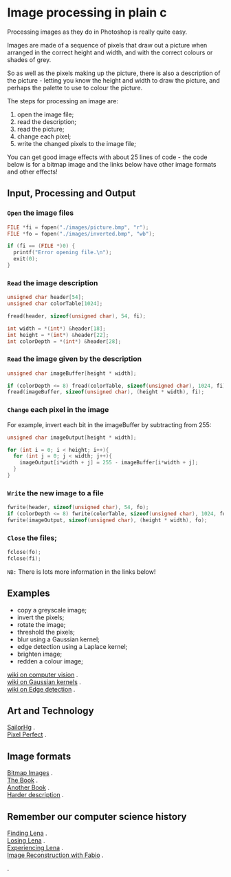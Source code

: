 # Image processing in plain c

Processing images as they do in Photoshop is really quite easy.   

Images are made of a sequence of pixels that draw out a picture when arranged in the correct height and width, and with the correct colours or shades of grey.

So as well as the pixels making up the picture, there is also a description of the picture - letting you know the height and width to draw the picture, and perhaps the palette to use to colour the picture. 

The steps for processing an image are:   
1. open the image file;   
2. read the description;   
3. read the picture;   
4. change each pixel;   
5. write the changed pixels to the image file;   

You can get good image effects with about 25 lines of code - the code below is for a bitmap image and the links below have other image formats and other effects!


## Input, Processing and Output

### `Open` the image files   

```c
FILE *fi = fopen("./images/picture.bmp", "r");
FILE *fo = fopen("./images/inverted.bmp", "wb");

if (fi == (FILE *)0) {
  printf("Error opening file.\n");
  exit(0);
}
```

### `Read` the image description  

```c
unsigned char header[54];
unsigned char colorTable[1024];

fread(header, sizeof(unsigned char), 54, fi);

int width = *(int*) &header[18];
int height = *(int*) &header[22];
int colorDepth = *(int*) &header[28];
```

### `Read` the image given by the description  

```c
unsigned char imageBuffer[height * width];

if (colorDepth <= 8) fread(colorTable, sizeof(unsigned char), 1024, fi);
fread(imageBuffer, sizeof(unsigned char), (height * width), fi);
```

### `Change` each pixel in the image   

For example, invert each bit in the imageBuffer by subtracting from 255:
```c
unsigned char imageOutput[height * width];

for (int i = 0; i < height; i++){
  for (int j = 0; j < width; j++){
    imageOutput[i*width + j] = 255 - imageBuffer[i*width + j]; 
  }
}
```

### `Write` the new image to a file   

```c
fwrite(header, sizeof(unsigned char), 54, fo);
if (colorDepth <= 8) fwrite(colorTable, sizeof(unsigned char), 1024, fo);
fwrite(imageOutput, sizeof(unsigned char), (height * width), fo);
```

### `Close` the files;   

```c
fclose(fo);
fclose(fi);
```

`NB:` There is lots more information in the links below!

## Examples

* copy a greyscale image;   
* invert the pixels;   
* rotate the image;   
* threshold the pixels;   
* blur using a Gaussian kernel;   
* edge detection using a Laplace kernel;   
* brighten image;  
* redden a colour image;    

[wiki on computer vision](https://en.wikipedia.org/wiki/Feature_detection_(computer_vision)) .  
[wiki on Gaussian kernels](https://en.wikipedia.org/wiki/Gaussian_blur) .  
[wiki on Edge detection](https://en.wikipedia.org/wiki/Edge_detection) .  

## Art and Technology

[SailorHg](https://twitter.com/sailorhg) .  
[Pixel Perfect](https://shop.bubblesort.io/) .  


## Image formats

[Bitmap Images](http://www.fastgraph.com/help/bmp_header_format.html) .  
[The Book](http://adaptiveart.eecs.umich.edu/2011/wp-content/uploads/2011/09/The-pocket-handbook-of-image-processing-algorithms-in-C.pdf) .  
[Another Book](http://homepages.inf.ed.ac.uk/rbf/BOOKS/PHILLIPS/cips2ed.pdf) .  
[Harder description](http://paulbourke.net/dataformats/bitmaps/) .  


## Remember our computer science history   

[Finding Lena](https://www.wired.com/story/finding-lena-the-patron-saint-of-jpegs/) .  
[Losing Lena](https://www.losinglena.com/) .  
[Experiencing Lena](https://www.cmc.edu/news/every-picture-tells-a-story) .  
[Image Reconstruction with Fabio](https://arxiv.org/pdf/1202.6429.pdf) .  

.

